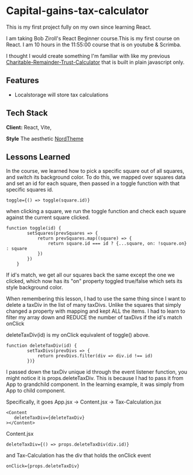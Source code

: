 # Capital-gains-tax-calculator


This is my first project fully on my own since learning React.

I am taking Bob Ziroll's React Beginner course.This is my first course on React. I am 10 hours in the 11:55:00 course that is on youtube & Scrimba.

I thought I would create something I'm familiar with like my previous [Charitable-Remainder-Trust-Calculator](https://github.com/MooseCapital/-Charitable-Remainder-Trust-Calculator-) that is built in plain javascript only.



## Features

- Localstorage will store tax calculations


## Tech Stack

**Client:** React, Vite, 

**Style** The aesthetic [NordTheme](https://www.nordtheme.com/)




## Lessons Learned

In the course, we learned how to pick a specific square out of all squares, and switch its background color. To do this, we mapped over squares data and set an id for each square, then passed in a toggle function with that specific squares id.
```
toggle={() => toggle(square.id)}
```
when clicking a square, we run the toggle function and check each square against the current square clicked.
```
function toggle(id) {
        setSquares(prevSquares => {
            return prevSquares.map((square) => {
                return square.id === id ? {...square, on: !square.on} : square
            })
        })
    }
```
If id's match, we get all our squares back the same except the one we clicked, which now has its "on" property toggled true/false which sets its style background color.

When remembering this lesson, I had to use the same thing since I want to delete a taxDiv in the list of many taxDivs. Unlike the squares that simply changed a property with mapping and kept ALL the items. I had to learn to filter my array down and REDUCE the number of taxDivs if the id's match onClick

deleteTaxDiv(id) is my onClick equivalent of toggle() above.
```
function deleteTaxDiv(id) {
        setTaxDivs(prevDivs => {
            return prevDivs.filter(div => div.id !== id)
        })}
```
 I passed down the taxDiv unique id through the event listener function, you might notice it is props.deleteTaxDiv. This is because I had to pass it from App to grandchild component. In the learning example, it was simply from App to child component.
 
 Specifically, it goes App.jsx -> Content.jsx -> Tax-Calculation.jsx
 ```
<Content
    deleteTaxDiv={deleteTaxDiv}
></Content>
```
Content.jsx
 ```
 deleteTaxDiv={() => props.deleteTaxDiv(div.id)}
 ```
 

and Tax-Calculation has the div that holds the onClick event
```
onClick={props.deleteTaxDiv}
```
